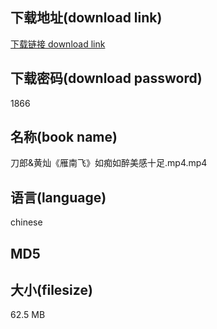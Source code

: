 ## 下载地址(download link)
[下载链接 download link](https://voluble-croquembouche-d321dc.netlify.app/?s=%E5%88%80%E9%83%8E%26%E9%BB%84%E7%81%BF%E3%80%8A%E9%9B%81%E5%8D%97%E9%A3%9E%E3%80%8B%E5%A6%82%E7%97%B4%E5%A6%82%E9%86%89%E7%BE%8E%E6%84%9F%E5%8D%81%E8%B6%B3.mp4)

## 下载密码(download password)
1866

## 名称(book name)
刀郎&黄灿《雁南飞》如痴如醉美感十足.mp4.mp4

## 语言(language)
chinese

## MD5


## 大小(filesize)
62.5 MB
